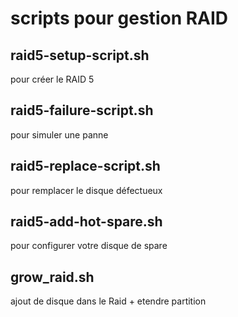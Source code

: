 # scripts pour gestion RAID


## raid5-setup-script.sh 
pour créer le RAID 5

## raid5-failure-script.sh 
pour simuler une panne

## raid5-replace-script.sh 
pour remplacer le disque défectueux

## raid5-add-hot-spare.sh 
pour configurer votre disque de spare

## grow_raid.sh
ajout de disque dans le Raid + etendre partition

